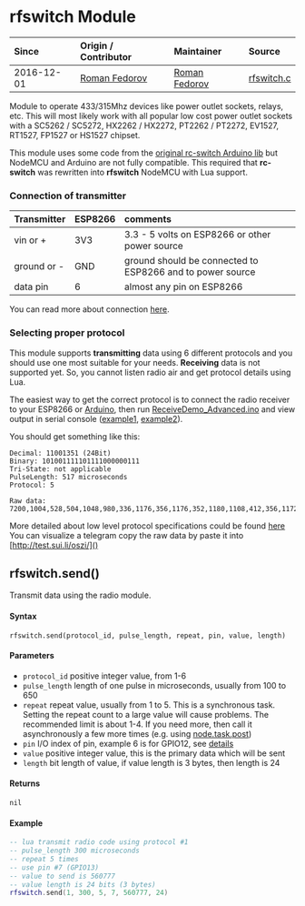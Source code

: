 # rfswitch Module
| Since  | Origin / Contributor  | Maintainer  | Source  |
| :----- | :-------------------- | :---------- | :------ |
| 2016-12-01 | [Roman Fedorov](https://github.com/ffedoroff) | [Roman Fedorov](https://github.com/ffedoroff) | [rfswitch.c](../../../app/modules/rfswitch.c)|


Module to operate 433/315Mhz devices like power outlet sockets, relays, etc. This will most likely work with all popular low cost power outlet sockets with a SC5262 / SC5272, HX2262 / HX2272, PT2262 / PT2272, EV1527, RT1527, FP1527 or HS1527 chipset.

This module uses some code from the [original rc-switch Arduino lib](https://github.com/sui77/rc-switch/) but NodeMCU and Arduino are not fully compatible. This required that **rc-switch** was rewritten into  **rfswitch** NodeMCU with Lua support.

### Connection of transmitter

| Transmitter  | ESP8266  | comments                        |
| :----------- | :------- | :------------------------------ |
| vin or + | 3V3 | 3.3 - 5 volts on ESP8266 or other power source |
| ground or - | GND | ground should be connected to ESP8266 and to power source |
| data pin | 6 | almost any pin on ESP8266 |

You can read more about connection [here](https://alexbloggt.com/wp-content/uploads/2015/10/nodemcu_433_transmitter.png).

### Selecting proper protocol
This module supports **transmitting** data using 6 different protocols
and you should use one most suitable for your needs. **Receiving** data is not supported yet. So, you cannot listen radio air and get protocol details using Lua.

The easiest way to get the correct protocol is to connect the radio receiver to your ESP8266 or [Arduino](https://github.com/sui77/rc-switch/wiki/HowTo_Receive),
then run [ReceiveDemo_Advanced.ino](https://github.com/sui77/rc-switch/blob/master/examples/ReceiveDemo_Advanced/ReceiveDemo_Advanced.ino)
and view output in serial console ([example1](http://www.instructables.com/id/Control-CoTech-Remote-Switch-With-Arduino-433Mhz/?ALLSTEPS),
[example2](http://randomnerdtutorials.com/esp8266-remote-controlled-sockets/)).

You should get something like this:

```
Decimal: 11001351 (24Bit)
Binary: 101001111101111000000111
Tri-State: not applicable
PulseLength: 517 microseconds
Protocol: 5

Raw data: 7200,1004,528,504,1048,980,336,1176,356,1176,352,1180,1108,412,356,1172,364,1168,356,1160,1176,1124,412,336,1180,1116,440,328,1188,340,1228,1060,416,1160,380,1160,1108,464,1068,436,328,1232,1060,412,1116,440,1088,428,3024,
```
More detailed about low level protocol specifications could be found [here](https://github.com/sui77/rc-switch/wiki/KnowHow_LineCoding)
You can visualize a telegram copy the raw data by paste it into [http://test.sui.li/oszi/]()

## rfswitch.send()
Transmit data using the radio module.

#### Syntax
`rfswitch.send(protocol_id, pulse_length, repeat, pin, value, length)`

#### Parameters
- `protocol_id` positive integer value, from 1-6
- `pulse_length` length of one pulse in microseconds, usually from 100 to 650
- `repeat` repeat value, usually from 1 to 5. This is a synchronous task. Setting the repeat count to a large value will cause problems.
The recommended limit is about 1-4. If you need more,
then call it asynchronously a few more times (e.g. using [node.task.post](../modules/node/#nodetaskpost))
- `pin` I/O index of pin, example 6 is for GPIO12, see [details](../modules/gpio/)
- `value` positive integer value, this is the primary data which will be sent
- `length` bit length of value, if value length is 3 bytes, then length is 24

#### Returns
`nil`

#### Example
```lua
-- lua transmit radio code using protocol #1
-- pulse_length 300 microseconds
-- repeat 5 times
-- use pin #7 (GPIO13)
-- value to send is 560777
-- value length is 24 bits (3 bytes)
rfswitch.send(1, 300, 5, 7, 560777, 24)
```
